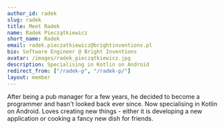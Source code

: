 ```yaml
---
author_id: radek
slug: radek
title: Meet Radek
name: Radek Pieczątkiewicz
short_name: Radek
email: radek.pieczatkiewicz@brightinventions.pl
bio: Software Engineer @ Bright Inventions
avatar: /images/radek_pieczątkiewicz.jpg
description: Specialising in Kotlin on Android
redirect_from: ["/radek-p", "/radek-p/"]
layout: member
---
```


After being a pub manager for a few years, he decided to become a programmer and hasn't looked back ever since. Now specialising in Kotlin on Android. Loves creating new things - either it is developing a new application or cooking a fancy new dish for friends.
